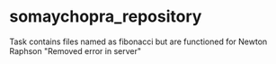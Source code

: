 # somaychopra_repository
Task contains files named as fibonacci but are functioned for Newton Raphson
"Removed error in server"
